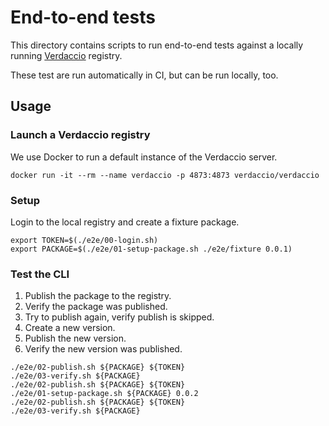 # End-to-end tests

This directory contains scripts to run end-to-end tests against a locally running [Verdaccio][] registry.

These test are run automatically in CI, but can be run locally, too.

[Verdaccio]: https://verdaccio.org/

## Usage

### Launch a Verdaccio registry

We use Docker to run a default instance of the Verdaccio server.

```shell
docker run -it --rm --name verdaccio -p 4873:4873 verdaccio/verdaccio
```

### Setup

Login to the local registry and create a fixture package.

```shell
export TOKEN=$(./e2e/00-login.sh)
export PACKAGE=$(./e2e/01-setup-package.sh ./e2e/fixture 0.0.1)
```

### Test the CLI

1. Publish the package to the registry.
2. Verify the package was published.
3. Try to publish again, verify publish is skipped.
4. Create a new version.
5. Publish the new version.
6. Verify the new version was published.

```shell
./e2e/02-publish.sh ${PACKAGE} ${TOKEN}
./e2e/03-verify.sh ${PACKAGE}
./e2e/02-publish.sh ${PACKAGE} ${TOKEN}
./e2e/01-setup-package.sh ${PACKAGE} 0.0.2
./e2e/02-publish.sh ${PACKAGE} ${TOKEN}
./e2e/03-verify.sh ${PACKAGE}
```
